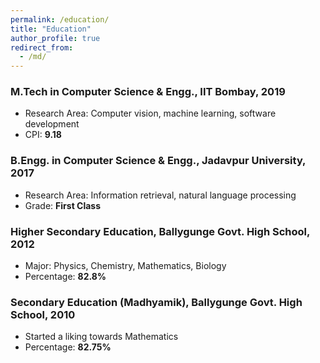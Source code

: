 ```yaml
---
permalink: /education/
title: "Education"
author_profile: true
redirect_from: 
  - /md/
---
```


### M.Tech in Computer Science & Engg., IIT Bombay, 2019
* Research Area: Computer vision, machine learning, software development
* CPI: **9.18**

### B.Engg. in Computer Science & Engg., Jadavpur University, 2017
* Research Area: Information retrieval, natural language processing
* Grade: **First Class**

### Higher Secondary Education, Ballygunge Govt. High School, 2012
* Major: Physics, Chemistry, Mathematics, Biology
* Percentage: **82.8%**

### Secondary Education (Madhyamik), Ballygunge Govt. High School, 2010
* Started a liking towards Mathematics
* Percentage: **82.75%**
